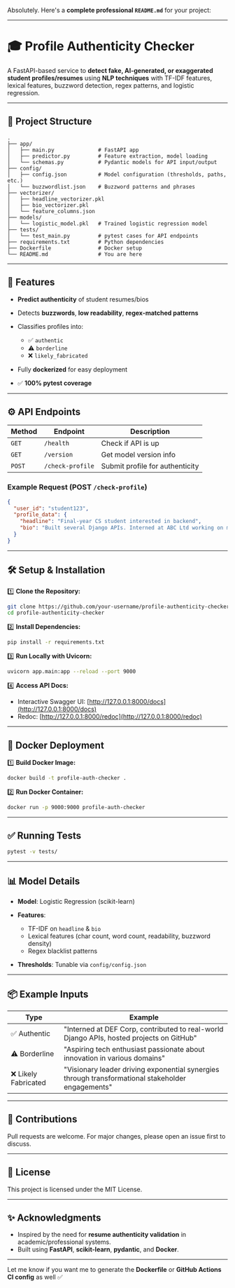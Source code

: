 Absolutely. Here's a **complete professional `README.md`** for your project:

---

# 🎓 Profile Authenticity Checker

A FastAPI-based service to **detect fake, AI-generated, or exaggerated student profiles/resumes** using **NLP techniques** with TF-IDF features, lexical features, buzzword detection, regex patterns, and logistic regression.

---

## 📂 Project Structure

```
.
├── app/
│   ├── main.py              # FastAPI app
│   ├── predictor.py         # Feature extraction, model loading
│   └── schemas.py           # Pydantic models for API input/output
├── config/
│   ├── config.json          # Model configuration (thresholds, paths, etc.)
│   └── buzzwordlist.json    # Buzzword patterns and phrases
├── vectorizer/
│   ├── headline_vectorizer.pkl
│   ├── bio_vectorizer.pkl
│   └── feature_columns.json
├── models/
│   └── logistic_model.pkl   # Trained logistic regression model
├── tests/
│   └── test_main.py         # pytest cases for API endpoints
├── requirements.txt         # Python dependencies
├── Dockerfile               # Docker setup
└── README.md                # You are here
```

---

## 🚀 Features

- **Predict authenticity** of student resumes/bios
- Detects **buzzwords**, **low readability**, **regex-matched patterns**
- Classifies profiles into:

  - ✅ `authentic`
  - ⚠️ `borderline`
  - ❌ `likely_fabricated`

- Fully **dockerized** for easy deployment
- ✅ **100% pytest coverage**

---

## ⚙️ API Endpoints

| Method | Endpoint         | Description                     |
| ------ | ---------------- | ------------------------------- |
| `GET`  | `/health`        | Check if API is up              |
| `GET`  | `/version`       | Get model version info          |
| `POST` | `/check-profile` | Submit profile for authenticity |

### Example Request (POST `/check-profile`)

```json
{
  "user_id": "student123",
  "profile_data": {
    "headline": "Final-year CS student interested in backend",
    "bio": "Built several Django APIs. Interned at ABC Ltd working on microservices."
  }
}
```

---

## 🛠 Setup & Installation

1️⃣ **Clone the Repository:**

```bash
git clone https://github.com/your-username/profile-authenticity-checker.git
cd profile-authenticity-checker
```

2️⃣ **Install Dependencies:**

```bash
pip install -r requirements.txt
```

3️⃣ **Run Locally with Uvicorn:**

```bash
uvicorn app.main:app --reload --port 9000
```

4️⃣ **Access API Docs:**

- Interactive Swagger UI: [http://127.0.0.1:8000/docs](http://127.0.0.1:8000/docs)
- Redoc: [http://127.0.0.1:8000/redoc](http://127.0.0.1:8000/redoc)

---

## 🐳 Docker Deployment

1️⃣ **Build Docker Image:**

```bash
docker build -t profile-auth-checker .
```

2️⃣ **Run Docker Container:**

```bash
docker run -p 9000:9000 profile-auth-checker
```

---

## ✅ Running Tests

```bash
pytest -v tests/
```

---

## 📊 Model Details

- **Model**: Logistic Regression (scikit-learn)
- **Features**:

  - TF-IDF on `headline` & `bio`
  - Lexical features (char count, word count, readability, buzzword density)
  - Regex blacklist patterns

- **Thresholds**: Tunable via `config/config.json`

---

## 📦 Example Inputs

| Type                 | Example                                                                                           |
| -------------------- | ------------------------------------------------------------------------------------------------- |
| ✅ Authentic         | "Interned at DEF Corp, contributed to real-world Django APIs, hosted projects on GitHub"          |
| ⚠️ Borderline        | "Aspiring tech enthusiast passionate about innovation in various domains"                         |
| ❌ Likely Fabricated | "Visionary leader driving exponential synergies through transformational stakeholder engagements" |

---

## 🙌 Contributions

Pull requests are welcome. For major changes, please open an issue first to discuss.

---

## 📄 License

This project is licensed under the MIT License.

---

## ✨ Acknowledgments

- Inspired by the need for **resume authenticity validation** in academic/professional systems.
- Built using **FastAPI**, **scikit-learn**, **pydantic**, and **Docker**.

---

Let me know if you want me to generate the **Dockerfile** or **GitHub Actions CI config** as well ✅
